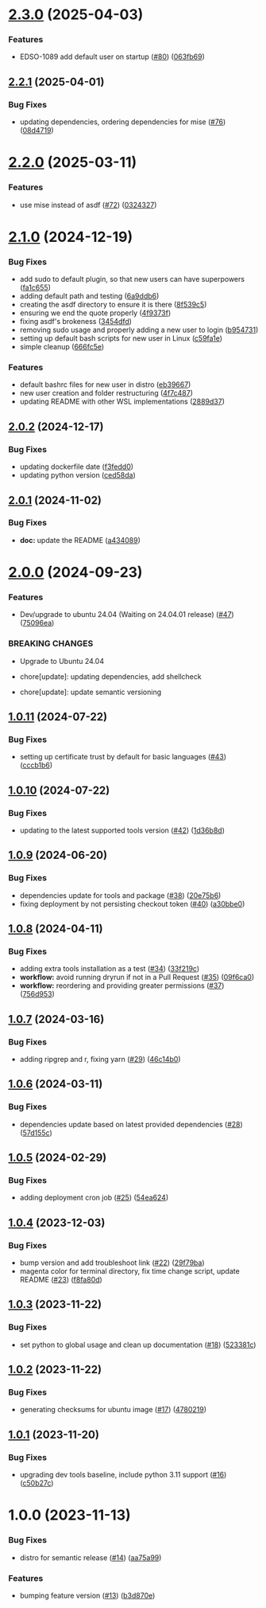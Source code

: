# [2.3.0](https://github.com/cdcent/ocio-wsl/compare/2.2.1...2.3.0) (2025-04-03)


### Features

* EDSO-1089 add default user on startup ([#80](https://github.com/cdcent/ocio-wsl/issues/80)) ([063fb69](https://github.com/cdcent/ocio-wsl/commit/063fb697d2dee8d4fff3d5a62ff4ce44c0ff7067))

## [2.2.1](https://github.com/cdcent/ocio-wsl/compare/2.2.0...2.2.1) (2025-04-01)


### Bug Fixes

* updating dependencies, ordering dependencies for mise ([#76](https://github.com/cdcent/ocio-wsl/issues/76)) ([08d4719](https://github.com/cdcent/ocio-wsl/commit/08d47198ad87634ba6848141896b8b70f5fe6ef5))

# [2.2.0](https://github.com/cdcent/ocio-wsl/compare/2.1.0...2.2.0) (2025-03-11)


### Features

* use mise instead of asdf ([#72](https://github.com/cdcent/ocio-wsl/issues/72)) ([0324327](https://github.com/cdcent/ocio-wsl/commit/03243273da76d86dd53ba22d7ad685670d7ecdf2))

# [2.1.0](https://github.com/cdcent/ocio-wsl/compare/2.0.2...2.1.0) (2024-12-19)


### Bug Fixes

* add sudo to default plugin, so that new users can have superpowers ([fa1c655](https://github.com/cdcent/ocio-wsl/commit/fa1c65512c0907c011dfca57a4e06b0008fba2c3))
* adding default path and testing ([6a9ddb6](https://github.com/cdcent/ocio-wsl/commit/6a9ddb644cdd0845a39a88aac6dfdfd74dfee129))
* creating the asdf directory to ensure it is there ([8f539c5](https://github.com/cdcent/ocio-wsl/commit/8f539c50b5bc4835e7d3a59d5cbc42c7bd7c68c4))
* ensuring we end the quote properly ([4f9373f](https://github.com/cdcent/ocio-wsl/commit/4f9373faa1d14c56990dc31520ea251a490009d5))
* fixing asdf's brokeness ([3454dfd](https://github.com/cdcent/ocio-wsl/commit/3454dfd4f01239f49dad402aa84d677f364fa662))
* removing sudo usage and properly adding a new user to login ([b954731](https://github.com/cdcent/ocio-wsl/commit/b9547313193c02d0300d0160afd4bff5fd07aa6e))
* setting up default bash scripts for new user in Linux ([c59fa1e](https://github.com/cdcent/ocio-wsl/commit/c59fa1e1ec6e59463f4d39f867e31c1e30d20e15))
* simple cleanup ([666fc5e](https://github.com/cdcent/ocio-wsl/commit/666fc5e12c30fd0f14a1bb5736d09b8e9dd7908e))


### Features

* default bashrc files for new user in distro ([eb39667](https://github.com/cdcent/ocio-wsl/commit/eb39667378a3f3d2ea410a39821e0c39241a66c9))
* new user creation and folder restructuring ([4f7c487](https://github.com/cdcent/ocio-wsl/commit/4f7c4876e3cc122db3e73da77270da846b8e81c9))
* updating README with other WSL implementations ([2889d37](https://github.com/cdcent/ocio-wsl/commit/2889d37de54e605b64d76fdfe6bc0cf5da6c453e))

## [2.0.2](https://github.com/cdcent/ocio-wsl/compare/2.0.1...2.0.2) (2024-12-17)


### Bug Fixes

* updating dockerfile date ([f3fedd0](https://github.com/cdcent/ocio-wsl/commit/f3fedd08b0ef62ccc9a5fa07ffabd51e48ad35c3))
* updating python version ([ced58da](https://github.com/cdcent/ocio-wsl/commit/ced58da40f5ab8347d2e4beb73181013f797d125))

## [2.0.1](https://github.com/cdcent/ocio-wsl/compare/2.0.0...2.0.1) (2024-11-02)


### Bug Fixes

* **doc:** update the README ([a434089](https://github.com/cdcent/ocio-wsl/commit/a434089b3dbd3468e6170eb1662ef4e18bc48021))

# [2.0.0](https://github.com/cdcent/ocio-wsl/compare/1.0.11...2.0.0) (2024-09-23)


### Features

* Dev/upgrade to ubuntu 24.04 (Waiting on 24.04.01 release) ([#47](https://github.com/cdcent/ocio-wsl/issues/47)) ([75096ea](https://github.com/cdcent/ocio-wsl/commit/75096ea141baaedd983269e3f5f2e8675b86d637))


### BREAKING CHANGES

* Upgrade to Ubuntu 24.04

* chore[update]: updating dependencies, add shellcheck

* chore[update]: update semantic versioning

## [1.0.11](https://github.com/cdcent/ocio-wsl/compare/1.0.10...1.0.11) (2024-07-22)


### Bug Fixes

* setting up certificate trust by default for basic languages ([#43](https://github.com/cdcent/ocio-wsl/issues/43)) ([cccb1b6](https://github.com/cdcent/ocio-wsl/commit/cccb1b6517b9ed1f4af4a4ccd17de9520302c614))

## [1.0.10](https://github.com/cdcent/ocio-wsl/compare/1.0.9...1.0.10) (2024-07-22)


### Bug Fixes

* updating to the latest supported tools version ([#42](https://github.com/cdcent/ocio-wsl/issues/42)) ([1d36b8d](https://github.com/cdcent/ocio-wsl/commit/1d36b8d8eb9e56f0125e2cfe39279f3da9833477))

## [1.0.9](https://github.com/cdcent/ocio-wsl/compare/1.0.8...1.0.9) (2024-06-20)


### Bug Fixes

* dependencies update for tools and package ([#38](https://github.com/cdcent/ocio-wsl/issues/38)) ([20e75b6](https://github.com/cdcent/ocio-wsl/commit/20e75b61993e64e5f3dd3341250b4072e5a8a420))
* fixing deployment by not persisting checkout token ([#40](https://github.com/cdcent/ocio-wsl/issues/40)) ([a30bbe0](https://github.com/cdcent/ocio-wsl/commit/a30bbe09f7509920c70b0c5a74428958d8749340))

## [1.0.8](https://github.com/cdcent/ocio-wsl/compare/1.0.7...1.0.8) (2024-04-11)


### Bug Fixes

* adding extra tools installation as a test ([#34](https://github.com/cdcent/ocio-wsl/issues/34)) ([33f219c](https://github.com/cdcent/ocio-wsl/commit/33f219c43e32fa1a289d674c8ed44da0f2421091))
* **workflow:** avoid running dryrun if not in a Pull Request ([#35](https://github.com/cdcent/ocio-wsl/issues/35)) ([09f6ca0](https://github.com/cdcent/ocio-wsl/commit/09f6ca03fe35aed422f3e57fdd006ba62f503fae))
* **workflow:** reordering and providing greater permissions ([#37](https://github.com/cdcent/ocio-wsl/issues/37)) ([756d953](https://github.com/cdcent/ocio-wsl/commit/756d953a986639ba7c831b702b0703543aa96b66))

## [1.0.7](https://github.com/cdcent/ocio-wsl/compare/1.0.6...1.0.7) (2024-03-16)


### Bug Fixes

* adding ripgrep and r, fixing yarn ([#29](https://github.com/cdcent/ocio-wsl/issues/29)) ([46c14b0](https://github.com/cdcent/ocio-wsl/commit/46c14b0e90d47ae5bf2d9e8e0a1c0d84fbb4a6bb))

## [1.0.6](https://github.com/cdcent/ocio-wsl/compare/1.0.5...1.0.6) (2024-03-11)


### Bug Fixes

* dependencies update based on latest provided dependencies ([#28](https://github.com/cdcent/ocio-wsl/issues/28)) ([57d155c](https://github.com/cdcent/ocio-wsl/commit/57d155c454813645edf5eab07c95d71b696e8eed))

## [1.0.5](https://github.com/cdcent/ocio-wsl/compare/1.0.4...1.0.5) (2024-02-29)


### Bug Fixes

* adding deployment cron job ([#25](https://github.com/cdcent/ocio-wsl/issues/25)) ([54ea624](https://github.com/cdcent/ocio-wsl/commit/54ea624d5f306140df94b1e2d28c745fc978890e))

## [1.0.4](https://github.com/cdcent/ocio-wsl/compare/1.0.3...1.0.4) (2023-12-03)


### Bug Fixes

* bump version and add troubleshoot link ([#22](https://github.com/cdcent/ocio-wsl/issues/22)) ([29f79ba](https://github.com/cdcent/ocio-wsl/commit/29f79ba31c56f8d749f0a241922be1893b70c8fd))
* magenta color for terminal directory, fix time change script, update README ([#23](https://github.com/cdcent/ocio-wsl/issues/23)) ([f8fa80d](https://github.com/cdcent/ocio-wsl/commit/f8fa80d84245b44c8857b9cf3869c7da29916a86))

## [1.0.3](https://github.com/cdcent/ocio-wsl/compare/1.0.2...1.0.3) (2023-11-22)


### Bug Fixes

* set python to global usage and clean up documentation ([#18](https://github.com/cdcent/ocio-wsl/issues/18)) ([523381c](https://github.com/cdcent/ocio-wsl/commit/523381c288d23805900a44e209a2f341d2d0e286))

## [1.0.2](https://github.com/cdcent/ocio-wsl/compare/1.0.1...1.0.2) (2023-11-22)


### Bug Fixes

* generating checksums for ubuntu image ([#17](https://github.com/cdcent/ocio-wsl/issues/17)) ([4780219](https://github.com/cdcent/ocio-wsl/commit/47802190f735789486fd5a1421ed0e9e7c891ac2))

## [1.0.1](https://github.com/cdcent/ocio-wsl/compare/1.0.0...1.0.1) (2023-11-20)


### Bug Fixes

* upgrading dev tools baseline, include python 3.11 support ([#16](https://github.com/cdcent/ocio-wsl/issues/16)) ([c50b27c](https://github.com/cdcent/ocio-wsl/commit/c50b27c8b9b129553a3a9eb397487832259203a4))

# 1.0.0 (2023-11-13)


### Bug Fixes

* distro for semantic release ([#14](https://github.com/cdcent/ocio-wsl/issues/14)) ([aa75a99](https://github.com/cdcent/ocio-wsl/commit/aa75a99aec08f2b508fb4456e3f96801836f0a4d))


### Features

* bumping feature version ([#13](https://github.com/cdcent/ocio-wsl/issues/13)) ([b3d870e](https://github.com/cdcent/ocio-wsl/commit/b3d870e267e0899bfd63804a8ce157a0c3e438ef))
